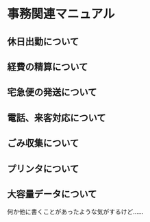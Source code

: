 # 事務関連マニュアル
## 休日出勤について
## 経費の精算について
## 宅急便の発送について
## 電話、来客対応について
## ごみ収集について
## プリンタについて
## 大容量データについて

何か他に書くことがあったような気がするけど……